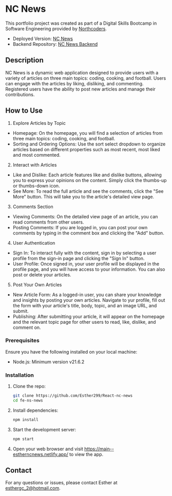 # NC News

This portfolio project was created as part of a Digital Skills Bootcamp in
Software Engineering provided by [Northcoders](https://northcoders.com/).

- Deployed Version: [NC News](https://main--estherncnews.netlify.app/) 
- Backend Repository: [NC News Backend](https://github.com/Esther299/Project-nc-News)

## Description
NC News is a dynamic web application designed to provide users with a variety of articles on three main topics: coding, cooking, and football. Users can engage with the articles by liking, disliking, and commenting. Registered users have the ability to post new articles and manage their contributions.


## How to Use
1. Explore Articles by Topic
- Homepage: On the homepage, you will find a selection of articles from three main topics: coding, cooking, and football.
- Sorting and Ordering Options: Use the sort select dropdown to organize articles based on different properties such as most recent, most liked and most commented.

2. Interact with Articles
- Like and Dislike: Each article features like and dislike buttons, allowing you to express your opinions on the content. Simply click the thumbs-up or thumbs-down icon.
- See More: To read the full article and see the comments, click the "See More" button. This will take you to the article's detailed view page.

3. Comments Section
- Viewing Comments: On the detailed view page of an article, you can read comments from other users.
- Posting Comments: If you are logged in, you can post your own comments by typing in the comment box and clicking the "Add" button.

4. User Authentication
- Sign In: To interact fully with the content, sign in by selecting a user profile from the sign-in page and clicking the "Sign In" button.
- User Profile: Once signed in, your user profile will be displayed in the profile page,  and you will have access to your information. You can also post or delete your articles.

5. Post Your Own Articles
- New Article Form: As a logged-in user, you can share your knowledge and insights by posting your own articles. Navigate to yur profile, fill out the form with your article's title, body, topic, and an image URL, and submit.
- Publishing: After submitting your article, it will appear on the homepage and the relevant topic page for other users to read, like, dislike, and comment on.



### Prerequisites

Ensure you have the following installed on your local machine:

- Node.js: Minimum version v21.6.2

### Installation

1. Clone the repo:

   ```sh
   git clone https://github.com/Esther299/React-nc-news
   cd fe-ns-news
   ```

2. Install dependencies:

   ```sh
   npm install
   ```

3. Start the development server:

   ```sh
   npm start
   ```

4. Open your web browser and visit https://main--estherncnews.netlify.app/ to view the app.


## Contact

For any questions or issues, please contact Esther at esthergc_2@hotmail.com.